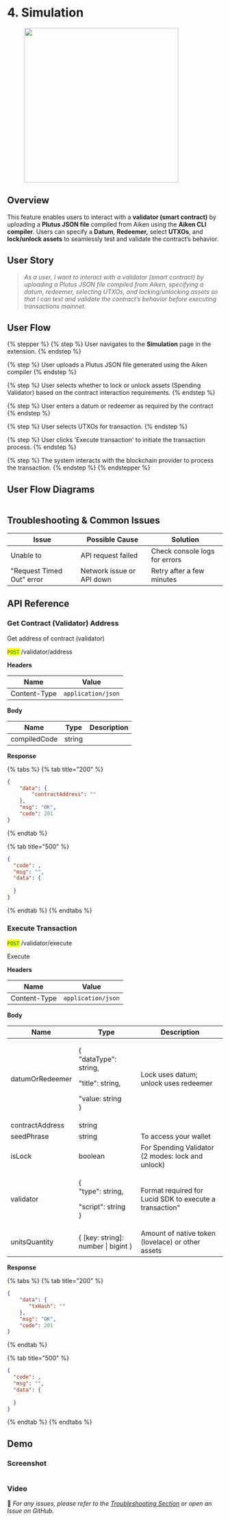 # 4. Simulation

<figure><img src="../.gitbook/assets/Simulation.png" alt="" width="360"><figcaption></figcaption></figure>

## Overview

This feature enables users to interact with a **validator (smart contract)** by uploading a **Plutus JSON file** compiled from Aiken using the **Aiken CLI compiler**. Users can specify a **Datum**, **Redeemer,** select **UTXOs**, and **lock/unlock assets** to seamlessly test and validate the contract’s behavior.

## **User Story**

> _As a user, I want to interact with a validator (smart contract) by uploading a Plutus JSON file compiled from Aiken, specifying a datum, redeemer, selecting UTXOs, and locking/unlocking assets so that I can test and validate the contract’s behavior before executing transactions mainnet._

## **User Flow**

{% stepper %}
{% step %}
User navigates to the **Simulation** page in the extension.
{% endstep %}

{% step %}
User uploads a Plutus JSON file generated using the Aiken compiler
{% endstep %}

{% step %}
User selects whether to lock or unlock assets (Spending Validator) based on the contract interaction requirements.
{% endstep %}

{% step %}
User enters a datum or redeemer as required by the contract
{% endstep %}

{% step %}
User selects UTXOs for transaction.
{% endstep %}

{% step %}
User clicks 'Execute transaction' to initiate the transaction process.
{% endstep %}

{% step %}
The system interacts with the blockchain provider to process the transaction.
{% endstep %}
{% endstepper %}

## User Flow Diagrams

<figure><img src="../.gitbook/assets/simulation-diagram.png" alt=""><figcaption></figcaption></figure>

## Troubleshooting & Common Issues

| **Issue**                 | **Possible Cause**        | **Solution**                  |
| ------------------------- | ------------------------- | ----------------------------- |
| Unable to                 | API request failed        | Check console logs for errors |
| "Request Timed Out" error | Network issue or API down | Retry after a few minutes     |

## API Reference

### Get Contract (Validator) Address

Get address of contract (validator)

<mark style="color:green;">`POST`</mark> /validator/address

**Headers**

| Name         | Value              |
| ------------ | ------------------ |
| Content-Type | `application/json` |

**Body**

| Name         | Type   | Description |
| ------------ | ------ | ----------- |
| compiledCode | string |             |

**Response**

{% tabs %}
{% tab title="200" %}
```json
{
    "data": {
        "contractAddress": ""
    },
    "msg": "OK",
    "code": 201
}
```
{% endtab %}

{% tab title="500" %}
```json
{
  "code": ,
  "msg": "",
  "data": {
  
  }
}
```
{% endtab %}
{% endtabs %}

### Execute Transaction

<mark style="color:green;">`POST`</mark> /validator/execute

Execute&#x20;

**Headers**

| Name         | Value              |
| ------------ | ------------------ |
| Content-Type | `application/json` |

**Body**

| Name            | Type                                                                                         | Description                                             |
| --------------- | -------------------------------------------------------------------------------------------- | ------------------------------------------------------- |
| datumOrRedeemer | <p>{<br>    "dataType": string,</p><p>    "title": string,</p><p>    "value: string<br>}</p> | Lock uses datum; unlock uses redeemer                   |
| contractAddress | string                                                                                       |                                                         |
| seedPhrase      | string                                                                                       | To access your wallet                                   |
| isLock          | boolean                                                                                      | For Spending Validator (2 modes: lock and unlock)       |
| validator       | <p>{<br>    "type": string,</p><p>    "script": string<br>}</p>                              | Format required for Lucid SDK to execute a transaction" |
| unitsQuantity   | { \[key: string]: number \| bigint }                                                         | Amount of native token (lovelace) or other assets       |

**Response**

{% tabs %}
{% tab title="200" %}
```json
{
    "data": {
       "txHash": ""
    },
    "msg": "OK",
    "code": 201
}

```
{% endtab %}

{% tab title="500" %}
```json
{
  "code": ,
  "msg": "",
  "data": {
  
  }
}
```
{% endtab %}
{% endtabs %}

## Demo

### Screenshot

<figure><img src="../.gitbook/assets/simulation.png" alt=""><figcaption></figcaption></figure>



### Video



🔹 _For any issues, please refer to the_ [_Troubleshooting Section_](4.-simulation.md#troubleshooting-and-common-issues) _or open an Issue on GitHub._
